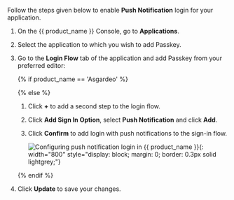 Follow the steps given below to enable **Push Notification** login for your application.

1. On the {{ product_name }} Console, go to **Applications**.

2. Select the application to which you wish to add Passkey.

3. Go to the **Login Flow** tab of the application and add Passkey from your preferred editor:

    {% if product_name == 'Asgardeo' %}
    
    {% else %}
    1. Click **+** to add a second step to the login flow.

    2. Click **Add Sign In Option**, select **Push Notification** and click **Add**.

    3. Click **Confirm** to add login with push notifications to the sign-in flow.

        ![Configuring push notification login in {{ product_name }}]({{base_path}}/assets/img/guides/passwordless/push/add-push-notification-using-visual-editor.png){: width="800" style="display: block; margin: 0; border: 0.3px solid lightgrey;"}

    {% endif %}

4. Click **Update** to save your changes.
